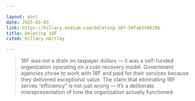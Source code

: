 ```yaml
---

layout: post
date: 2025-03-03
link: https://hillary.medium.com/deleting-18f-59fa6294628b
title: Deleting 18F
cited: Hillary Hartley

---
```


> 18F was not a drain on taxpayer dollars — it was a self-funded organization operating on a cost-recovery model. Government agencies chose to work with 18F and paid for their services because they delivered exceptional value. The claim that eliminating 18F serves “efficiency” is not just wrong — it’s a deliberate misrepresentation of how the organization actually functioned.